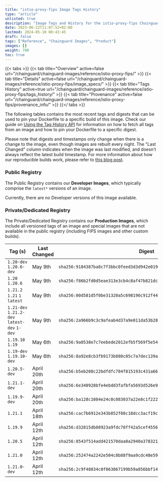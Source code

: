```yaml
---
title: "istio-proxy-fips Image Tags History"
type: "article"
unlisted: true
description: "Image Tags and History for the istio-proxy-fips Chainguard Image"
date: 2023-06-22T11:07:52+02:00
lastmod: 2024-05-10 00:43:45
draft: false
tags: ["Reference", "Chainguard Images", "Product"]
images: []
weight: 700
toc: true
---
```


{{< tabs >}}
{{< tab title="Overview" active=false url="/chainguard/chainguard-images/reference/istio-proxy-fips/" >}}
{{< tab title="Details" active=false url="/chainguard/chainguard-images/reference/istio-proxy-fips/image_specs/" >}}
{{< tab title="Tags History" active=true url="/chainguard/chainguard-images/reference/istio-proxy-fips/tags_history/" >}}
{{< tab title="Provenance" active=false url="/chainguard/chainguard-images/reference/istio-proxy-fips/provenance_info/" >}}
{{</ tabs >}}

The following tables contains the most recent tags and digests that can be used to pin your Dockerfile to a specific build of this image. Check our guide on [Using the Tag History API](/chainguard/chainguard-images/using-the-tag-history-api/) for information on how to fetch all tags from an image and how to pin your Dockerfile to a specific digest.

Please note that digests and timestamps only change when there is a change to the image, even though images are rebuilt every night. The "Last Changed" column indicates when the image was last modified, and doesn't always reflect the latest build timestamp. For more information about how our reproducible builds work, please refer to [this blog post](https://www.chainguard.dev/unchained/reproducing-chainguards-reproducible-image-builds).

### Public Registry
The Public Registry contains our **Developer Images**, which typically comprise the `latest*` versions of an image.

Currently, there are no Developer versions of this image available.

### Private/Dedicated Registry
The Private/Dedicated Registry contains our **Production Images**, which include all versioned tags of an image and special images that are not available in the public registry (including FIPS images and other custom builds).

| Tag (s)                                       | Last Changed | Digest                                                                    |
|-----------------------------------------------|--------------|---------------------------------------------------------------------------|
|  `1.20-dev` `1.20.6-dev`                      | May 9th      | `sha256:9184387ba8c7f3bbc0feed3d3d942e01905f7c95d044e3bb9bf6ea3dbfb80e7a` |
|  `1.20` `1.20.6`                              | May 9th      | `sha256:f86b2fd0d5eae313e3cb4c8af47b821dc7d6315b9609d21e1eeead8e36b6c110` |
|  `1.21.2` `1.21` `1` `latest`                 | May 9th      | `sha256:00d581d5f0be31320a5c698196c912f4490ec3b93f9716849bb0e39637611152` |
|  `1.21-dev` `1.21.2-dev` `latest-dev` `1-dev` | May 9th      | `sha256:2a966b9c3c9afeab4d37a9e011da53b284e2b01233080c30de2e5d89f4ab7204` |
|  `1.19.10` `1.19`                             | May 6th      | `sha256:9a0538e7c7eebede2012efb5f569f5e542f694305733ca671d7c008679952cf4` |
|  `1.19-dev` `1.19.10-dev`                     | May 6th      | `sha256:8a92e8cb3fb9173b880c85c7a7dec139a995cd7a7a271f8d05715aa2ac425212` |
|  `1.20.5-dev`                                 | April 20th   | `sha256:b5eb208c22bdfdfc784f815193c431a66432c4c4b52a0ab69f0c4cccd32c95ef` |
|  `1.21.1-dev`                                 | April 20th   | `sha256:6e340928bfe4ebdd3fafbfa5693d526e9ee7da1a37072a5971619788698ec835` |
|  `1.19.9-dev`                                 | April 20th   | `sha256:ba128c1084e24c0c083037a22e8c1f222775d32272290ebff2c9907551934661` |
|  `1.21.1`                                     | April 18th   | `sha256:cac7b6912e343b852f00c18dcc3acf19cd29181f719d1cbe42fd0c5d3b18c375` |
|  `1.19.9`                                     | April 12th   | `sha256:d32815db08923a9fdc70ff42a5cef45565c7e74620d575b2aadd6cfeb3efbb11` |
|  `1.20.5`                                     | April 12th   | `sha256:8543f514add421570daa0a2940a378321d75e7429657d77d707b8b1fad3733d4` |
|  `1.21.0`                                     | April 12th   | `sha256:252474a2242e504c8b88f9aa9cdc48e595368c5c8d27f1b1dbf875c850b647fc` |
|  `1.21.0-dev`                                 | April 12th   | `sha256:2c9f48834c0f063067199b59a856bbf1423150a3fffe0735a0801f4223f4d5ef` |

